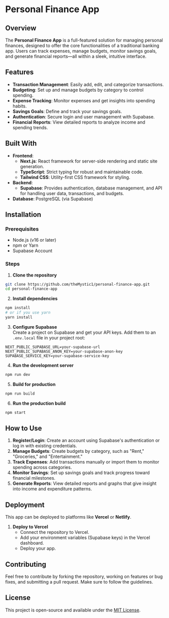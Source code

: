 # Personal Finance App

## Overview

The **Personal Finance App** is a full-featured solution for managing personal finances, designed to offer the core functionalities of a traditional banking app. Users can track expenses, manage budgets, monitor savings goals, and generate financial reports—all within a sleek, intuitive interface.

## Features

- **Transaction Management**: Easily add, edit, and categorize transactions.
- **Budgeting**: Set up and manage budgets by category to control spending.
- **Expense Tracking**: Monitor expenses and get insights into spending habits.
- **Savings Goals**: Define and track your savings goals.
- **Authentication**: Secure login and user management with Supabase.
- **Financial Reports**: View detailed reports to analyze income and spending trends.

## Built With

- **Frontend**:
  - **Next.js**: React framework for server-side rendering and static site generation.
  - **TypeScript**: Strict typing for robust and maintainable code.
  - **Tailwind CSS**: Utility-first CSS framework for styling.
- **Backend**:
  - **Supabase**: Provides authentication, database management, and API for handling user data, transactions, and budgets.
- **Database**: PostgreSQL (via Supabase)

## Installation

### Prerequisites

- Node.js (v16 or later)
- npm or Yarn
- Supabase Account

### Steps

1. **Clone the repository**

```bash
git clone https://github.com/theMystic1/personal-finance-app.git
cd personal-finance-app
```

2. **Install dependencies**

```bash
npm install
# or if you use yarn
yarn install
```

3. **Configure Supabase**  
   Create a project on Supabase and get your API keys. Add them to an `.env.local` file in your project root:

```
NEXT_PUBLIC_SUPABASE_URL=your-supabase-url
NEXT_PUBLIC_SUPABASE_ANON_KEY=your-supabase-anon-key
SUPABASE_SERVICE_KEY=your-supabase-service-key
```

4. **Run the development server**

```bash
npm run dev
```

5. **Build for production**

```bash
npm run build
```

6. **Run the production build**

```bash
npm start
```

## How to Use

1. **Register/Login**: Create an account using Supabase's authentication or log in with existing credentials.
2. **Manage Budgets**: Create budgets by category, such as "Rent," "Groceries," and "Entertainment."
3. **Track Expenses**: Add transactions manually or import them to monitor spending across categories.
4. **Monitor Savings**: Set up savings goals and track progress toward financial milestones.
5. **Generate Reports**: View detailed reports and graphs that give insight into income and expenditure patterns.

## Deployment

This app can be deployed to platforms like **Vercel** or **Netlify**.

1. **Deploy to Vercel**
   - Connect the repository to Vercel.
   - Add your environment variables (Supabase keys) in the Vercel dashboard.
   - Deploy your app.

## Contributing

Feel free to contribute by forking the repository, working on features or bug fixes, and submitting a pull request. Make sure to follow the guidelines.

## License

This project is open-source and available under the [MIT License](LICENSE).
